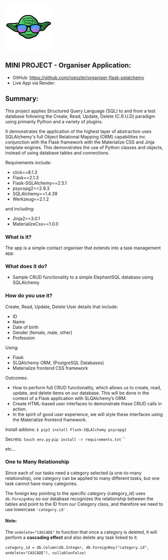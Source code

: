 [![YK logo](organiser/static/img/yodaKode-sml.png)](https://github.com/roeszler) 

## MINI PROJECT - Organiser Application:
* GitHub: https://github.com/roeszler/organiser-flask-sqlalchemy
* Live App via Render: 

## Summary:
This project applies Structured Query Language (SQL) to and from a test database following the Create, Read, Update, Delete (C.R.U.D) paradigm using primarily Python and a variety of plugins. 

It demonstrates the application of the highest layer of abstraction uses SQLAlchemy's full Object Relational Mapping (ORM) capabilities inc conjunction with the Flask framework with the Materialize CSS and Jinja template engines. This demonstrates the use of Python classes and objects, instead of using database tables and connections. 

Requirements include:
* click==8.1.3
* Flask==2.1.3
* Flask-SQLAlchemy==2.5.1
* psycopg2==2.9.3
* SQLAlchemy==1.4.39
* Werkzeug==2.1.2

and including:

* Jinja2==3.0.1
* MaterializeCss==1.0.0

### What is it?
The app is a simple contact organiser that extends into a task management app.
### What does it do?
* Sample CRUD functionality to a simple ElephantSQL database using SQLAlchemy
### How do you use it?
Create, Read, Update, Delete User details that include:
* ID
* Name
* Date of birth
* Gender (female, male, other)
* Profession

Using:
* Flask
* SLQAlchemy ORM,  (PostgreSQL Databases)
* Materialize frontend CSS framework


Outcomes:
* How to perform full CRUD functionality, which allows us to create, read, update, and delete items on our database. This will be done in the context of a Flask application with SLQAlchemy’s ORM.
* Create HTML-based user interfaces to demonstrate these CRUD calls in action.
* In the spirit of good user experience, we will style these interfaces using the Materialize frontend framework.

Install addons:
`$ pip3 install Flask-SQLAlchemy psycopg2`

Secrets:
`touch env.py`
`pip install -r requirements.txt`
``

etc...

### One to Many Relationship
Since each of our tasks need a category selected (a one-to-many relationship), one category can be applied to many different tasks, but one task cannot have many categories. 

The foreign key pointing to the specific category (category_id) uses `db.ForeignKey` so our database recognizes the relationship between the tables
and point to the ID from our Category class, and therefore we need to use lowercase `'category.id'` .

#### Note:
The `ondelete="CASCADE"` to function that once a category is deleted, it will perform a **cascading effect** and also delete any task linked to it.

`category_id = db.Column(db.Integer, db.ForeignKey("category.id", ondelete="CASCADE"), nullable=False)`

